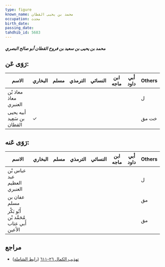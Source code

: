 ```yaml
---
type: figure
known_name: محمد بن يحيى القطان
occupation: محدث
birth_date:
passing_date:
tahdhib_id: 5683
---
```

##### محمد بن يحيى بن سعيد بن فروخ القطان أبو صالح البصري

## رَوَى عَن:
| الاسم                      | البخاري | مسلم | الترمذي | النسائي | ابن ماجه | أبي داود | Others |
| -------------------------- | ------- | ---- | ------- | ------- | -------- | -------- | ------ |
| معاذ بْن معاذ العنبري      |         |      |         |         |          |          | ل      |
| أبيه يحيى بن سَعِيد القطان | ✓       |      |         |         |          |          | خت مق  |
## رَوَى عَنه:
| الاسم                                     | البخاري | مسلم | الترمذي | النسائي | ابن ماجه | أبي داود | Others |
| ----------------------------------------- | ------- | ---- | ------- | ------- | -------- | -------- | ------ |
| عباس بْن عبد العظيم العنبري               |         |      |         |         |          |          | ل      |
| عفان بن مسلم                              |         |      |         |         |          |          | مق     |
| أَبُو بَكْر مُحَمَّد بْن أَبي عتاب الأعين |         |      |         |         |          |          | مق     |
## مراجع
- [تهذيب الكمال ٢٦-٦١١](obsidian://open?vault=Tahdhib-al-Kamal&file=Figures/٥٦٨٣-محمد%20بن%20يحيى%20بن%20سعيد%20بن%20فروخ%20القطان%20أبو%20صالح%20البصري) ([رابط الشاملة](https://shamela.ws/book/3722/14359))